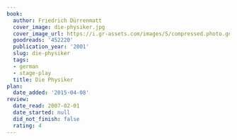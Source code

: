 ```yaml
---
book:
  author: Friedrich Dürrenmatt
  cover_image: die-physiker.jpg
  cover_image_url: https://i.gr-assets.com/images/S/compressed.photo.goodreads.com/books/1414321871l/452220._SX98_.jpg
  goodreads: '452220'
  publication_year: '2001'
  slug: die-physiker
  tags:
  - german
  - stage-play
  title: Die Physiker
plan:
  date_added: '2015-04-08'
review:
  date_read: 2007-02-01
  date_started: null
  did_not_finish: false
  rating: 4
---
```

